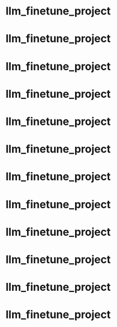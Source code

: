 # llm_finetune_project
# llm_finetune_project
# llm_finetune_project
# llm_finetune_project
# llm_finetune_project
# llm_finetune_project
# llm_finetune_project
# llm_finetune_project
# llm_finetune_project
# llm_finetune_project
# llm_finetune_project
# llm_finetune_project
